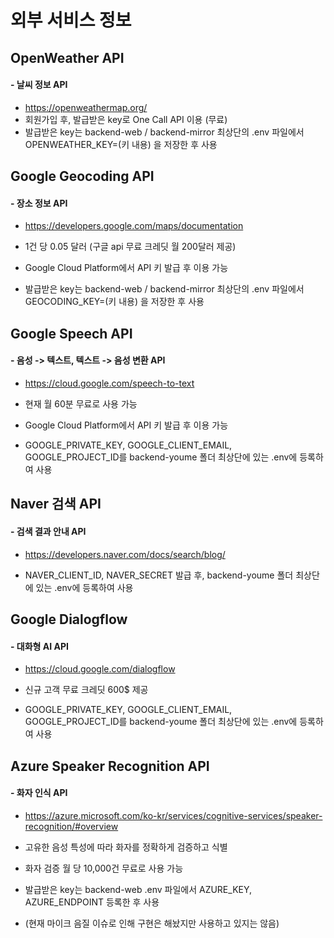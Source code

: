 # 외부 서비스 정보

## OpenWeather API

#### - 날씨 정보 API

- https://openweathermap.org/
- 회원가입 후, 발급받은 key로 One Call API 이용 (무료)
- 발급받은 key는 backend-web / backend-mirror 최상단의 .env 파일에서 OPENWEATHER_KEY=(키 내용) 을 저장한 후 사용

## Google Geocoding API

#### - 장소 정보 API

- https://developers.google.com/maps/documentation

- 1건 당 0.05 달러 (구글 api 무료 크레딧 월 200달러 제공)
- Google Cloud Platform에서 API 키 발급 후 이용 가능
- 발급받은 key는 backend-web / backend-mirror 최상단의 .env 파일에서 GEOCODING_KEY=(키 내용) 을 저장한 후 사용

## Google Speech API

#### - 음성 -> 텍스트, 텍스트 -> 음성 변환 API

- https://cloud.google.com/speech-to-text

- 현재 월 60분 무료로 사용 가능
- Google Cloud Platform에서 API 키 발급 후 이용 가능
- GOOGLE_PRIVATE_KEY, GOOGLE_CLIENT_EMAIL, GOOGLE_PROJECT_ID를 backend-youme 폴더 최상단에 있는 .env에 등록하여 사용

## Naver 검색 API

#### - 검색 결과 안내 API

- https://developers.naver.com/docs/search/blog/

- NAVER_CLIENT_ID, NAVER_SECRET 발급 후, backend-youme 폴더 최상단에 있는 .env에 등록하여 사용

## Google Dialogflow

#### - 대화형 AI API

- https://cloud.google.com/dialogflow

- 신규 고객 무료 크레딧 600$ 제공
- GOOGLE_PRIVATE_KEY, GOOGLE_CLIENT_EMAIL, GOOGLE_PROJECT_ID를 backend-youme 폴더 최상단에 있는 .env에 등록하여 사용

## Azure Speaker Recognition API

#### - 화자 인식 API

- https://azure.microsoft.com/ko-kr/services/cognitive-services/speaker-recognition/#overview

- 고유한 음성 특성에 따라 화자를 정확하게 검증하고 식별
- 화자 검증 월 당 10,000건 무료로 사용 가능
- 발급받은 key는 backend-web .env 파일에서 AZURE_KEY, AZURE_ENDPOINT 등록한 후 사용
- (현재 마이크 음질 이슈로 인해 구현은 해놨지만 사용하고 있지는 않음)

